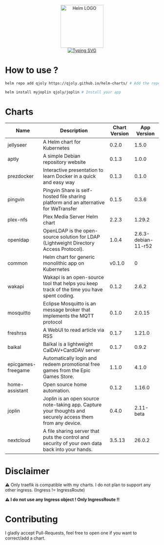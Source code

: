 <p align="center">
    <img src="https://helm.sh/img/helm.svg" width="140px" alt="Helm LOGO"/>
    <br>
    <a href="https://qjoly.github.io/helm-charts"><img src="https://readme-typing-svg.herokuapp.com?font=Fira+Code&pause=1000&color=0F1689&background=FFFFFF00&center=true&vCenter=true&width=435&lines=QJOLY’s+Chart+Repository;qjoly.github.io%2Fhelm-charts;+Feel+free+to+contribute" alt="Typing SVG" /></a>
</p>

# How to use ? 

```bash
helm repo add qjoly https://qjoly.github.io/helm-charts/ # Add the repo to your helm
```
```bash
helm install myjoplin qjoly/joplin # Install your app
```

# Charts

| Name  | Description | Chart Version | App Version |
|-------|-------------|---------------|-------------|
| jellyseer | A Helm chart for Kubernetes | 0.2.0 | 1.5.0 |
| aptly | A simple Debian repository website | 0.1.3 | 1.0.0 |
| prezdocker | Interactive presentation to learn Docker in a quick and easy way | 0.1.3 | 0.1.0 |
| pingvin | Pingvin Share is self-hosted file sharing platform and an alternative for WeTransfer | 0.1.5 | 0.3.6 |
| plex-nfs | Plex Media Server Helm chart | 2.2.3 | 1.29.2 |
| openldap | OpenLDAP is the open-source solution for LDAP (Lightweight Directory Access Protocol). | 1.0.4 | 2.6.3-debian-11-r52 |
| common | Helm chart for generic monolithic app on Kubernetes | v0.1.0 | 0 |
| wakapi | Wakapi is an open-source tool that helps you keep track of the time you have spent coding. | 0.1.2 | 2.6.2 |
| mosquitto | Eclipse Mosquitto is an message broker that implements the MQTT protocol | 0.1.0 | 2.0.15 |
| freshrss | A WebUI to read article via RSS | 0.1.7 | 1.21.0 |
| baikal | Baïkal is a lightweight CalDAV+CardDAV server | 0.1.7 | 0.9.2 |
| epicgames-freegame | Automatically login and redeem promotional free games from the Epic Games Store. | 1.1.0 | 4.1.0 |
| home-assistant | Open source home automation. | 0.1.2 | 1.16.0 |
| joplin | Joplin is an open source note-taking app. Capture your thoughts and securely access them from any device. | 0.4.0 | 2.11-beta |
| nextcloud | A file sharing server that puts the control and security of your own data back into your hands. | 3.5.13 | 26.0.2 |


# Disclaimer

:warning: Only traefik is compatible with my charts. I do not plan to support any other ingress. (Ingress != IngressRoute) 

**:warning: I do not use any Ingress object ! Only __IngressRoute__ !!**

# Contributing 

I gladly accept Pull-Requests, feel free to open one if you want to correct/add a chart. 
